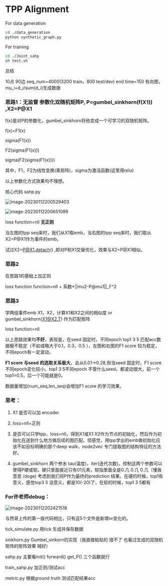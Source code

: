 # TPP Alignment

For data generation

```bash
cd ./data_generation
python synthetic_graph.py
```

For training

```bash
cd ./Joint_sahp
sh test.sh	
```





总结

10点 90边  seq_num=4000(3200 train，800 test/dev) end time=150 有向图，mu_i=d_i/sum(d_i)生成数据

### **思路1**：**无监督** 参数化双随机矩阵P, P=gumbel_sinkhorn(f(X1)) ,X2=P@X1

f(x)是对P的参数化，gumbel_sinkhorn将他变成一个可学习的双随机矩阵。



f(x)=F1(x)

sigma(F1(x))

F2(sigma(F1(x)))

sigma(F2(sigma(F1(x))))

其中，F1，F2为线性变换(乘矩阵)，sigma为激活函数(这里用relu)



以上参数化方式效果均不理想。

核心代码 sahp.py

![image-20230112200529403](https://github.com/Zephyr-29/TPP-Align/blob/main/image-20230112200529403.png)

![image-20230112200651099](https://github.com/Zephyr-29/TPP-Align/blob/main/image-20230112200651099.png)



loss function=nll **无正则**



当左图的tpp seq来时，我们从X1取emb，当右图的tpp seq来时，我们取从X2=P@X1作为事件的emb。

试过X2=P@X1.detach() ,即对P和X1交替优化，效果与X2=P@X1相似。



### **思路2**

在思路1的基础上加正则

loss function function=nll + 系数*||mu2-P@mu1||_F^2



### **思路3**

学两组事件emb X1，X2，计算X1和X2之间的相似度 or gumbel_sinkhorn(X1@X2.T) 作为匹配矩阵

loss function=nll



以上思路效果均**不好**，表现是，在seed 固定时，不同epoch top1 3 5 匹配acc数据极不稳定（不如或略大于0.1，0.3，0.5 ），左图和右图的F1 score 较为稳定，不同epoch有一定波动。

 **F1 score 与seed 的选取关系极大**，会从0.01->0.28,但当seed 固定时，F1 score 不同epoch变化较小。top1 3 5不同epoch 不管什么seed，都波动很大，前一个top1=0.5，后一个可能就是0。



数据量增加(num_seq,len_seq)会增加F1 score 的学习效果。



### **思考**：

1. X1 是否可以加 encoder 

2. loss=nll+正则 
2.  是否可以只学tpp，loss=nll，得到X1或X1  X2作为节点的初始化，然后作为初始化在送到什么地方做后续的图匹配。但感觉，用tpp学出的emb做初始化应该不如目标明确的那个deep walk，node2vec 专门提取图的结构特征的方法好。

4. gumbel_sinkhorn 两个参水 tau(温度)，iter(迭代次数)。控制这两个参数可以使得P硬或软。硬只里面接近只有01元素，软指里面全是0.几 0.几 0.几（懂我意思 /doge) 考虑到我们将P作为最终的prediction 结果。在硬的时候，top1有意义，感觉top3 5 没意义，都是10(-20)了，在软的时候，top1 3 5都有

### For许老师debug：

![image-20230112202421518](https://github.com/Zephyr-29/TPP-Align/blob/main/image-20230112202421518.png)

与然哥上传的第一版代码相比，只有这5个文件是新增or变化的。

tick_simulate.py 用tick 生成并保存数据

sinkhorn.py Gumbel_sinkorn的实现（我直接粘贴的 错不了 也看过生成的双随机矩阵的矩阵效果 贼好）

sahp.py  主要看init()  forward()  get_P() 三个函数就行

train_sahp.py 加正则/测试acc

metric.py 根据ground truth 测试匹配结果acc

